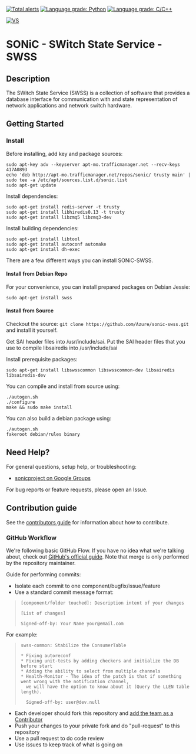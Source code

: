 [![Total alerts](https://img.shields.io/lgtm/alerts/g/Azure/sonic-swss.svg?logo=lgtm&logoWidth=18)](https://lgtm.com/projects/g/Azure/sonic-swss/alerts/)
[![Language grade: Python](https://img.shields.io/lgtm/grade/python/g/Azure/sonic-swss.svg?logo=lgtm&logoWidth=18)](https://lgtm.com/projects/g/Azure/sonic-swss/context:python)
[![Language grade: C/C++](https://img.shields.io/lgtm/grade/cpp/g/Azure/sonic-swss.svg?logo=lgtm&logoWidth=18)](https://lgtm.com/projects/g/Azure/sonic-swss/context:cpp)

[![VS](https://sonic-jenkins.westus2.cloudapp.azure.com/job/vs/job/sonic-swss-build/badge/icon?subject=VS%20build)](https://sonic-jenkins.westus2.cloudapp.azure.com/job/vs/job/sonic-swss-build/)

# SONiC - SWitch State Service - SWSS

## Description
The SWitch State Service (SWSS) is a collection of software that provides a database interface for communication with and state representation of network applications and network switch hardware.

## Getting Started

### Install

Before installing, add key and package sources:

    sudo apt-key adv --keyserver apt-mo.trafficmanager.net --recv-keys 417A0893
    echo 'deb http://apt-mo.trafficmanager.net/repos/sonic/ trusty main' | sudo tee -a /etc/apt/sources.list.d/sonic.list
    sudo apt-get update

Install dependencies:

    sudo apt-get install redis-server -t trusty
    sudo apt-get install libhiredis0.13 -t trusty
    sudo apt-get install libzmq5 libzmq3-dev
    
Install building dependencies:

    sudo apt-get install libtool
    sudo apt-get install autoconf automake
    sudo apt-get install dh-exec

There are a few different ways you can install SONiC-SWSS.

#### Install from Debian Repo

For your convenience, you can install prepared packages on Debian Jessie:

    sudo apt-get install swss

#### Install from Source

Checkout the source: `git clone https://github.com/Azure/sonic-swss.git` and install it yourself.

Get SAI header files into /usr/include/sai. Put the SAI header files that you use to compile
libsairedis into /usr/include/sai

Install prerequisite packages:

    sudo apt-get install libswsscommon libswsscommon-dev libsairedis libsairedis-dev

You can compile and install from source using:

    ./autogen.sh
    ./configure
    make && sudo make install

You can also build a debian package using:

    ./autogen.sh
    fakeroot debian/rules binary

## Need Help?

For general questions, setup help, or troubleshooting:
- [sonicproject on Google Groups](https://groups.google.com/d/forum/sonicproject)

For bug reports or feature requests, please open an Issue.

## Contribution guide

See the [contributors guide](https://github.com/Azure/SONiC/blob/gh-pages/CONTRIBUTING.md) for information about how to contribute.

### GitHub Workflow

We're following basic GitHub Flow. If you have no idea what we're talking about, check out [GitHub's official guide](https://guides.github.com/introduction/flow/). Note that merge is only performed by the repository maintainer.

Guide for performing commits:

* Isolate each commit to one component/bugfix/issue/feature
* Use a standard commit message format:

>     [component/folder touched]: Description intent of your changes
>
>     [List of changes]
>
> 	  Signed-off-by: Your Name your@email.com

For example:

>     swss-common: Stabilize the ConsumerTable
>
>     * Fixing autoreconf
>     * Fixing unit-tests by adding checkers and initialize the DB before start
>     * Adding the ability to select from multiple channels
>     * Health-Monitor - The idea of the patch is that if something went wrong with the notification channel,
>       we will have the option to know about it (Query the LLEN table length).
>
>       Signed-off-by: user@dev.null


* Each developer should fork this repository and [add the team as a Contributor](https://help.github.com/articles/adding-collaborators-to-a-personal-repository)
* Push your changes to your private fork and do "pull-request" to this repository
* Use a pull request to do code review
* Use issues to keep track of what is going on

